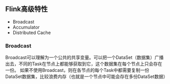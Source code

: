 ## Flink高级特性
- Broadcast
- Accumulator
- Distributed Cache


### Broadcast
Broadcast可以理解为一个公共的共享变量。可以把一个DataSet（数据集）广播出去，不同的Task在节点上都能够获取到它，这个数据集在每个节点上只会存在一份。
如果不使用Broadcast，则在各节点的每个Task中都需要复制一份DataSet数据集，比较浪费内存（也就是一个节点中可能会存在多份DataSet数据）

